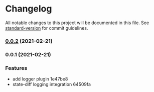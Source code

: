 # Changelog

All notable changes to this project will be documented in this file. See [standard-version](https://github.com/conventional-changelog/standard-version) for commit guidelines.

### [0.0.2](///compare/v0.0.1...v0.0.2) (2021-02-21)

### 0.0.1 (2021-02-21)


### Features

* add logger plugin 1e47be8
* state-diff logging integration 64509fa
